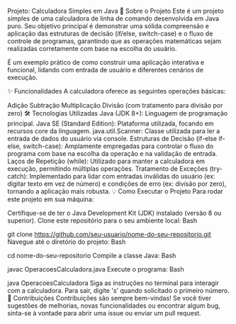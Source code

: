 Projeto: Calculadora Simples em Java
🚀 Sobre o Projeto
Este é um projeto simples de uma calculadora de linha de comando desenvolvida em Java puro. Seu objetivo principal é demonstrar uma sólida compreensão e aplicação das estruturas de decisão (if/else, switch-case) e o fluxo de controle de programas, garantindo que as operações matemáticas sejam realizadas corretamente com base na escolha do usuário.

É um exemplo prático de como construir uma aplicação interativa e funcional, lidando com entrada de usuário e diferentes cenários de execução.

✨ Funcionalidades
A calculadora oferece as seguintes operações básicas:

Adição
Subtração
Multiplicação
Divisão (com tratamento para divisão por zero)
🛠️ Tecnologias Utilizadas
Java (JDK 8+): Linguagem de programação principal.
Java SE (Standard Edition): Plataforma utilizada, focando em recursos core da linguagem.
java.util.Scanner: Classe utilizada para ler a entrada de dados do usuário via console.
Estruturas de Decisão (if-else if-else, switch-case): Amplamente empregadas para controlar o fluxo do programa com base na escolha da operação e na validação de entrada.
Laços de Repetição (while): Utilizado para manter a calculadora em execução, permitindo múltiplas operações.
Tratamento de Exceções (try-catch): Implementado para lidar com entradas inválidas do usuário (ex: digitar texto em vez de número) e condições de erro (ex: divisão por zero), tornando a aplicação mais robusta.
💡 Como Executar o Projeto
Para rodar este projeto em sua máquina:

Certifique-se de ter o Java Development Kit (JDK) instalado (versão 8 ou superior).
Clone este repositório para o seu ambiente local:
Bash

git clone https://github.com/seu-usuario/nome-do-seu-repositorio.git
Navegue até o diretório do projeto:
Bash

cd nome-do-seu-repositorio
Compile a classe Java:
Bash

javac OperacoesCalculadora.java
Execute o programa:
Bash

java OperacoesCalculadora
Siga as instruções no terminal para interagir com a calculadora. Para sair, digite 's' quando solicitado o primeiro número.
🤝 Contribuições
Contribuições são sempre bem-vindas! Se você tiver sugestões de melhorias, novas funcionalidades ou encontrar algum bug, sinta-se à vontade para abrir uma issue ou enviar um pull request.
